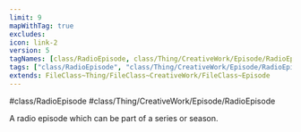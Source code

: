 ```yaml
---
limit: 9
mapWithTag: true
excludes:
icon: link-2
version: 5
tagNames: [class/RadioEpisode, class/Thing/CreativeWork/Episode/RadioEpisode, schema-org/RadioEpisode]
tags: ["class/RadioEpisode", "class/Thing/CreativeWork/Episode/RadioEpisode"]
extends: FileClass~Thing/FileClass~CreativeWork/FileClass~Episode
---
```


#class/RadioEpisode
#class/Thing/CreativeWork/Episode/RadioEpisode


A radio episode which can be part of a series or season.


